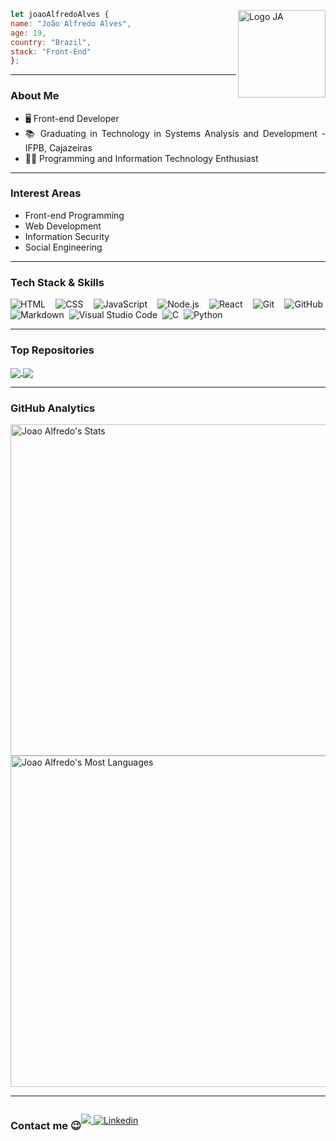 <div align="justify">

<img align="right" src="https://i.imgur.com/jOSu4Qd.jpg" alt="Logo JA" width="140px" style="display:block">
  
```javascript  
let joaoAlfredoAlves {
name: "João Alfredo Alves",
age: 19,
country: "Brazil",
stack: "Front-End"
};
```
  
---

### About Me
 
-   🖥️ Front-end Developer
-   📚 Graduating in Technology in Systems Analysis and Development - IFPB, Cajazeiras
-   👨‍💻 Programming and Information Technology Enthusiast

---

### Interest Areas

-   Front-end Programming
-   Web Development
-   Information Security
-   Social Engineering

---

### Tech Stack & Skills

![HTML](https://img.shields.io/badge/-HTML-05122A?style=flat&logo=HTML5)&nbsp;
![CSS](https://img.shields.io/badge/-CSS-05122A?style=flat&logo=CSS3&logoColor=1572B6)&nbsp;
![JavaScript](https://img.shields.io/badge/-JavaScript-05122A?style=flat&logo=javascript)&nbsp;
![Node.js](https://img.shields.io/badge/-Node.js-05122A?style=flat&logo=node.js)&nbsp;
![React](https://img.shields.io/badge/-React-05122A?style=flat&logo=react)&nbsp;
![Git](https://img.shields.io/badge/-Git-05122A?style=flat&logo=git)&nbsp;
![GitHub](https://img.shields.io/badge/-GitHub-05122A?style=flat&logo=github)&nbsp;
![Markdown](https://img.shields.io/badge/-Markdown-05122A?style=flat&logo=markdown)&nbsp;
![Visual Studio Code](https://img.shields.io/badge/-Visual%20Studio%20Code-05122A?style=flat&logo=visual-studio-code&logoColor=007ACC)&nbsp;
![C](https://img.shields.io/badge/-C%20-05122A?style=flat&logo=c&logoColor=007ACC)&nbsp;
![Python](https://img.shields.io/badge/-Python%20-05122A?style=flat&logo=python&logoColor=white)

---
  
### Top Repositories

<a href="https://github.com/joaoalfredoalves/beautysalon">
  <img align="center" src="https://github-readme-stats.vercel.app/api/pin/?username=joaoalfredoalves&repo=beautysalon&theme=github_dark" />
</a>
<a href="https://github.com/joaoalfredoalves/joaoalfredoalves.github.io">
  <img align="center" src="https://github-readme-stats.vercel.app/api/pin/?username=joaoalfredoalves&repo=joaoalfredoalves.github.io&theme=github_dark" />
</a>

---
  
### GitHub Analytics
  
<p align="justify">
  <img width="530em" src="https://github-readme-stats.vercel.app/api?username=JoaoAlfredoAlves&show_icons=true&theme=github_dark" alt="Joao Alfredo's Stats"/>
  <img width="530em" src="https://github-readme-stats.vercel.app/api/top-langs/?username=JoaoAlfredoAlves&layout=compact&theme=github_dark" alt="Joao Alfredo's Most Languages"/>
</p>
  
---
  
<div align="center" style="display: flex;">
  <h3>Contact me 😉</h3>
  <p>
    <a href = "mailto:joaoadsousa777@gmail.com">
      <img src="https://img.shields.io/badge/Gmail-D14836?style=for-the-badge&logo=gmail&logoColor=white" target="_blank">
    </a>
    <a href="https://www.linkedin.com/in/joaoalfredoalves/">
      <img src="https://img.shields.io/badge/LinkedIn-0077B5?style=for-the-badge&logo=linkedin&logoColor=white" alt="Linkedin"/>
    </a>
  </p>
</div>

